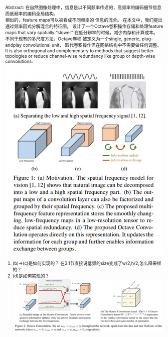 Abstract:
在自然图像处理中，信息是以不同频率传递的，高频率的编码细节信息而低频率的编码全局结构。  
相似的，feature maps可以被看成不同频率的
信息的混合。 在本文中，我们提出通过频率因式分解混合的特征图， 设计了一个Octave卷积操作存储和处理feature maps that vary spatially
“slower”  在低分辨率的时候，减少内存和计算成本。 不同于现有的多尺度方法，Octave卷积 被定义为一个single, generic, plug-andplay convolutional unit，
取代卷积操作但在网络结构中不需要做任何调整。It is also orthogonal and complementary to methods that suggest better topologies or reduce
channel-wise redundancy like group or depth-wise convolutions.
![特征图分解](https://github.com/sunshinee24/Paper/blob/master/classification/images/Octave1.png)

1. (b)->(c)是如何实现的？
在3.1节直接说低频的size变成了w/2,h/2,怎么降采样的？
2. (d)是如何实现的？
![octave卷积](https://github.com/sunshinee24/Paper/blob/master/classification/images/Octave2.png)
